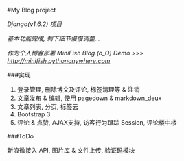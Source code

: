 #My Blog project

*Django(v1.6.2) 项目*

*基本功能完成, 剩下细节慢慢调整...*

*作为个人博客部署 MiniFish Blog (o_O) Demo >>> http://minifish.pythonanywhere.com*

###实现

1. 登录管理, 删除博文及评论, 标签清理等 & 注销
2. 文章发布 & 编辑, 使用 pagedown & markdown_deux 
3. 文章列表, 分页, 标签云
4. Bootstrap 3 
5. 评论 & 点赞, AJAX支持, 访客行为跟踪 Session, 评论楼中楼

###ToDo

新浪微接入 API, 图片库 & 文件上传, 验证码模块
